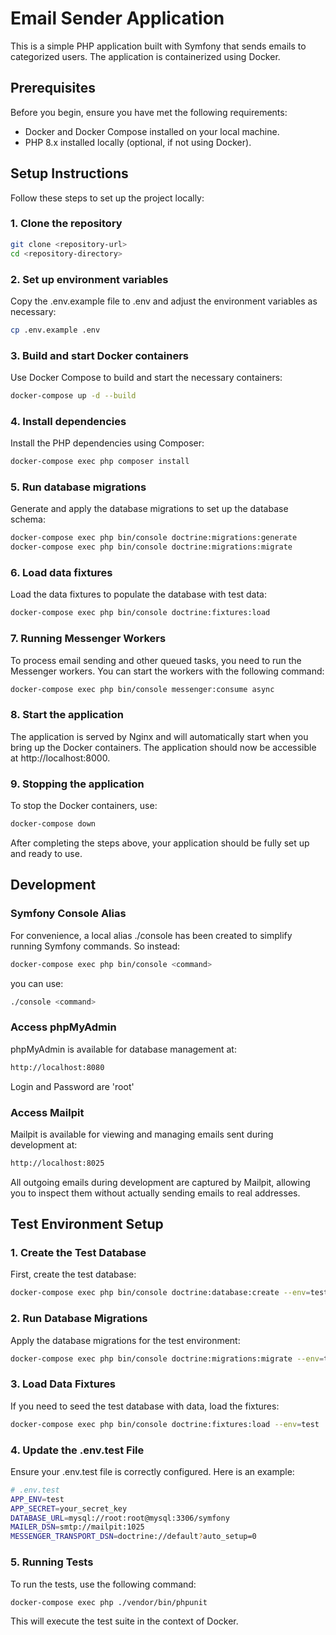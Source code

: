 # Email Sender Application

This is a simple PHP application built with Symfony that sends emails to categorized users. The application is containerized using Docker.

## Prerequisites

Before you begin, ensure you have met the following requirements:

- Docker and Docker Compose installed on your local machine.
- PHP 8.x installed locally (optional, if not using Docker).

## Setup Instructions

Follow these steps to set up the project locally:

### 1. Clone the repository

```bash
git clone <repository-url>
cd <repository-directory>
```

### 2. Set up environment variables

Copy the .env.example file to .env and adjust the environment variables as necessary:

```bash
cp .env.example .env
```

### 3. Build and start Docker containers

Use Docker Compose to build and start the necessary containers:

```bash
docker-compose up -d --build
```

### 4. Install dependencies

Install the PHP dependencies using Composer:

```bash
docker-compose exec php composer install
```

### 5. Run database migrations

Generate and apply the database migrations to set up the database schema:

```bash
docker-compose exec php bin/console doctrine:migrations:generate
docker-compose exec php bin/console doctrine:migrations:migrate
```

### 6. Load data fixtures

Load the data fixtures to populate the database with test data:

```bash
docker-compose exec php bin/console doctrine:fixtures:load
```

### 7. Running Messenger Workers

To process email sending and other queued tasks, you need to run the Messenger workers. You can start the workers with the following command:

```bash
docker-compose exec php bin/console messenger:consume async
```

### 8. Start the application

The application is served by Nginx and will automatically start when you bring up the Docker containers.
The application should now be accessible at http://localhost:8000.

### 9. Stopping the application

To stop the Docker containers, use:

```bash
docker-compose down
```

After completing the steps above, your application should be fully set up and ready to use.

## Development

### Symfony Console Alias

For convenience, a local alias ./console has been created to simplify running Symfony commands.
So instead:

```bash
docker-compose exec php bin/console <command>
```

you can use:

```bash
./console <command>
```

### Access phpMyAdmin

phpMyAdmin is available for database management at:

```bash
http://localhost:8080
```

Login and Password are 'root'

### Access Mailpit

Mailpit is available for viewing and managing emails sent during development at:

```bash
http://localhost:8025
```

All outgoing emails during development are captured by Mailpit, allowing you to inspect them without actually sending emails to real addresses.

## Test Environment Setup

### 1. Create the Test Database

First, create the test database:

```bash
docker-compose exec php bin/console doctrine:database:create --env=test
```

### 2. Run Database Migrations

Apply the database migrations for the test environment:

```bash
docker-compose exec php bin/console doctrine:migrations:migrate --env=test
```

### 3. Load Data Fixtures

If you need to seed the test database with data, load the fixtures:

```bash
docker-compose exec php bin/console doctrine:fixtures:load --env=test
```

### 4. Update the .env.test File

Ensure your .env.test file is correctly configured. Here is an example:

```bash
# .env.test
APP_ENV=test
APP_SECRET=your_secret_key
DATABASE_URL=mysql://root:root@mysql:3306/symfony
MAILER_DSN=smtp://mailpit:1025
MESSENGER_TRANSPORT_DSN=doctrine://default?auto_setup=0
```

### 5. Running Tests

To run the tests, use the following command:

```bash
docker-compose exec php ./vendor/bin/phpunit
```

This will execute the test suite in the context of Docker.
